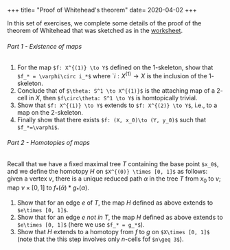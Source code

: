 +++
title= "Proof of Whitehead's theorem"
date= 2020-04-02
+++

In this set of exercises, we complete some details of the proof of the theorem of Whitehead that was sketched as in the [worksheet](http://math.iisc.ac.in/~gadgil/algebraic-topology-2020/notebooks/Whitehead.ipynb.html). 

###### Part 1 - Existence of  maps

1. For the map `$f: X^{(1)} \to Y$` defined on the $1$-skeleton, show that `$f_* = \varphi\circ i_*$` where `$i: X^{(1)} \to X$ is the inclusion of the $1$-skeleton.
2. Conclude that of `$\theta: S^1 \to X^{(1)}$` is the attaching map of a $2$-cell in $X$, then `$f\circ\theta: S^1 \to Y$` is homtopically trivial.
3. Show that `$f: X^{(1)} \to Y$` extends to `$f: X^{(2)} \to Y$`, i.e., to a map on the $2$-skeleton.
4. Finally show that there exists `$f: (X, x_0)\to (Y, y_0)$` such that `$f_*=\varphi$`.

###### Part 2 - Homotopies of maps

Recall that we have a fixed maximal tree $T$ containing the base point `$x_0$`, and we define the homotopy $H$ on `$X^{(0)} \times [0, 1]$` as follows:
given a vertex $v$, there is a unique reduced path $\alpha$ in the tree $T$ from $x_0$ to $v$; map $v \times [0, 1]$ to $f_*(\bar\alpha) * g_*(\alpha)$.

1. Show that for an edge $e$ of $T$, the map $H$ defined as above extends to `$e\times [0, 1]$`.
2. Show that for an edge $e$ _not in_ $T$, the map $H$ defined as above extends to `$e\times [0, 1]$` (here we use `$f_* = g_*$`).
3. Show that $H$ extends to a homotopy from $f$ to $g$ on `$X\times [0, 1]$` (note that the this step involves only $n$-cells fof `$n\geq 3$`).
